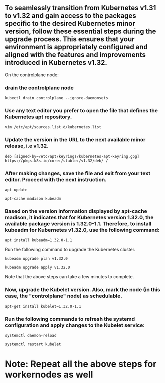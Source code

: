 ## To seamlessly transition from Kubernetes v1.31 to v1.32 and gain access to the packages specific to the desired Kubernetes minor version, follow these essential steps during the upgrade process. This ensures that your environment is appropriately configured and aligned with the features and improvements introduced in Kubernetes v1.32.

On the controlplane node:

### drain the controlplane node
```
kubectl drain controlplane --ignore-daemonsets
```

### Use any text editor you prefer to open the file that defines the Kubernetes apt repository.

```
vim /etc/apt/sources.list.d/kubernetes.list
```
### Update the version in the URL to the next available minor release, i.e v1.32.
```
deb [signed-by=/etc/apt/keyrings/kubernetes-apt-keyring.gpg] https://pkgs.k8s.io/core:/stable:/v1.32/deb/ /
```
### After making changes, save the file and exit from your text editor. Proceed with the next instruction.

```
apt update

apt-cache madison kubeadm
```
### Based on the version information displayed by apt-cache madison, it indicates that for Kubernetes version 1.32.0, the available package version is 1.32.0-1.1. Therefore, to install kubeadm for Kubernetes v1.32.0, use the following command:
```
apt install kubeadm=1.32.0-1.1
```
Run the following command to upgrade the Kubernetes cluster.
```
kubeadm upgrade plan v1.32.0

kubeadm upgrade apply v1.32.0
```
Note that the above steps can take a few minutes to complete.

### Now, upgrade the Kubelet version. Also, mark the node (in this case, the "controlplane" node) as schedulable.
```
apt-get install kubelet=1.32.0-1.1
```
### Run the following commands to refresh the systemd configuration and apply changes to the Kubelet service:
```
systemctl daemon-reload

systemctl restart kubelet
```

# Note: Repeat all the above steps for workernodes as well

